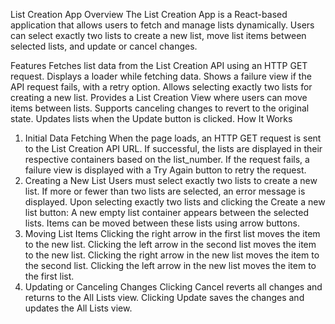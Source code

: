 List Creation App
Overview
The List Creation App is a React-based application that allows users to fetch and manage lists dynamically. Users can select exactly two lists to create a new list, move list items between selected lists, and update or cancel changes.

Features
Fetches list data from the List Creation API using an HTTP GET request.
Displays a loader while fetching data.
Shows a failure view if the API request fails, with a retry option.
Allows selecting exactly two lists for creating a new list.
Provides a List Creation View where users can move items between lists.
Supports canceling changes to revert to the original state.
Updates lists when the Update button is clicked.
How It Works
1. Initial Data Fetching
When the page loads, an HTTP GET request is sent to the List Creation API URL.
If successful, the lists are displayed in their respective containers based on the list_number.
If the request fails, a failure view is displayed with a Try Again button to retry the request.
2. Creating a New List
Users must select exactly two lists to create a new list.
If more or fewer than two lists are selected, an error message is displayed.
Upon selecting exactly two lists and clicking the Create a new list button:
A new empty list container appears between the selected lists.
Items can be moved between these lists using arrow buttons.
3. Moving List Items
Clicking the right arrow in the first list moves the item to the new list.
Clicking the left arrow in the second list moves the item to the new list.
Clicking the right arrow in the new list moves the item to the second list.
Clicking the left arrow in the new list moves the item to the first list.
4. Updating or Canceling Changes
Clicking Cancel reverts all changes and returns to the All Lists view.
Clicking Update saves the changes and updates the All Lists view.
